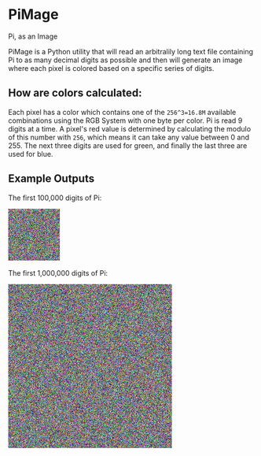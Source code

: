 # PiMage
Pi, as an Image

PiMage is a Python utility that will read an arbitralily long text file containing
Pi to as many decimal digits as possible and then will generate an image where each
pixel is colored based on a specific series of digits.

## How are colors calculated:
Each pixel has a color which contains one of the `256^3=16.8M` available combinations
using the RGB System with one byte per color. Pi is read 9 digits at a time. A pixel's
red value is determined by calculating the modulo of this number with `256`, which means
it can take any value between 0 and 255. The next three digits are used for green, and
finally the last three are used for blue.

## Example Outputs
The first 100,000 digits of Pi:

![100k Pi Digits](output/pi-pi-100000.txt.png)

The first 1,000,000 digits of Pi:

![1M Pi Digits](output/pi-pi-1000000.txt.png)
